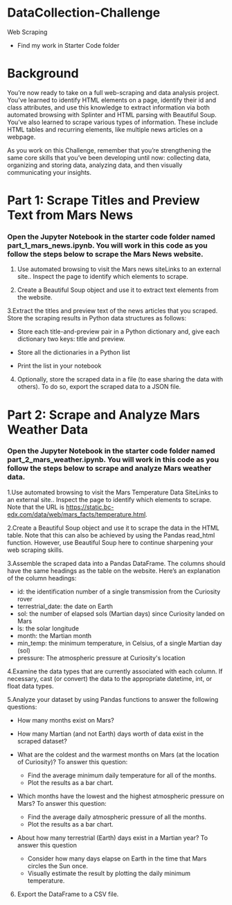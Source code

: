 # DataCollection-Challenge
Web Scraping
- Find my work in Starter Code folder
# Background
You’re now ready to take on a full web-scraping and data analysis project. You’ve learned to identify HTML elements on a page, identify their id and class attributes, and use this knowledge to extract information via both automated browsing with Splinter and HTML parsing with Beautiful Soup. You’ve also learned to scrape various types of information. These include HTML tables and recurring elements, like multiple news articles on a webpage.

As you work on this Challenge, remember that you’re strengthening the same core skills that you’ve been developing until now: collecting data, organizing and storing data, analyzing data, and then visually communicating your insights.

# Part 1: Scrape Titles and Preview Text from Mars News
### Open the Jupyter Notebook in the starter code folder named part_1_mars_news.ipynb. You will work in this code as you follow the steps below to scrape the Mars News website.

1. Use automated browsing to visit the Mars news siteLinks to an external site.. Inspect the page to identify which elements to scrape.


2. Create a Beautiful Soup object and use it to extract text elements from the website.


3.Extract the titles and preview text of the news articles that you scraped. Store the scraping results in Python data structures as follows:
  - Store each title-and-preview pair in a Python dictionary and, give each dictionary two keys: title and preview.

  - Store all the dictionaries in a Python list

  - Print the list in your notebook


  4. Optionally, store the scraped data in a file (to ease sharing the data with others). To do so, export the scraped data to a JSON file.



# Part 2: Scrape and Analyze Mars Weather Data
### Open the Jupyter Notebook in the starter code folder named part_2_mars_weather.ipynb. You will work in this code as you follow the steps below to scrape and analyze Mars weather data.

1.Use automated browsing to visit the Mars Temperature Data SiteLinks to an external site.. Inspect the page to identify which elements to scrape. Note that the URL is https://static.bc-edx.com/data/web/mars_facts/temperature.html.


2.Create a Beautiful Soup object and use it to scrape the data in the HTML table. Note that this can also be achieved by using the Pandas read_html function. However, use Beautiful Soup here to continue sharpening your web scraping skills.


3.Assemble the scraped data into a Pandas DataFrame. The columns should have the same headings as the table on the website. Here’s an explanation of the column headings:
  - id: the identification number of a single transmission from the Curiosity rover
  - terrestrial_date: the date on Earth
  - sol: the number of elapsed sols (Martian days) since Curiosity landed on Mars
  - ls: the solar longitude
  - month: the Martian month
  - min_temp: the minimum temperature, in Celsius, of a single Martian day (sol)
  - pressure: The atmospheric pressure at Curiosity's location


4.Examine the data types that are currently associated with each column. If necessary, cast (or convert) the data to the appropriate datetime, int, or float data types.


5.Analyze your dataset by using Pandas functions to answer the following questions:
  - How many months exist on Mars?
  
  - How many Martian (and not Earth) days worth of data exist in the scraped dataset?

  - What are the coldest and the warmest months on Mars (at the location of Curiosity)? To answer this question:
    - Find the average minimum daily temperature for all of the months.
    - Plot the results as a bar chart.


  - Which months have the lowest and the highest atmospheric pressure on Mars? To answer this question:
    - Find the average daily atmospheric pressure of all the months.
    - Plot the results as a bar chart.


  - About how many terrestrial (Earth) days exist in a Martian year? To answer this question
    - Consider how many days elapse on Earth in the time that Mars circles the Sun once.
    - Visually estimate the result by plotting the daily minimum temperature.


6. Export the DataFrame to a CSV file.
  
